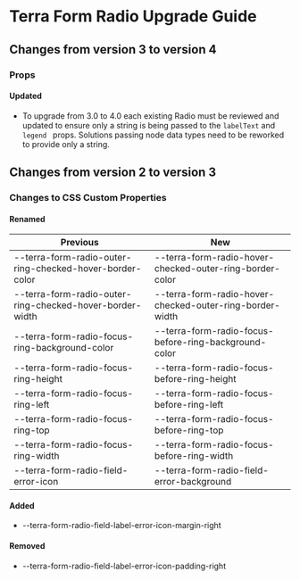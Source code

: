 # Terra Form Radio Upgrade Guide

## Changes from version 3 to version 4

### Props

#### Updated
* To upgrade from 3.0 to 4.0 each existing Radio must be reviewed and updated to ensure only a string is being passed to the `labelText` and `legend ` props. Solutions passing node data types need to be reworked to provide only a string.

## Changes from version 2 to version 3

### Changes to CSS Custom Properties

#### Renamed
| Previous | New |
|-|-|
| --terra-form-radio-outer-ring-checked-hover-border-color | --terra-form-radio-hover-checked-outer-ring-border-color |
| --terra-form-radio-outer-ring-checked-hover-border-width | --terra-form-radio-hover-checked-outer-ring-border-width |
| --terra-form-radio-focus-ring-background-color | --terra-form-radio-focus-before-ring-background-color |
| --terra-form-radio-focus-ring-height | --terra-form-radio-focus-before-ring-height |
| --terra-form-radio-focus-ring-left | --terra-form-radio-focus-before-ring-left |
| --terra-form-radio-focus-ring-top | --terra-form-radio-focus-before-ring-top |
| --terra-form-radio-focus-ring-width | --terra-form-radio-focus-before-ring-width |
| --terra-form-radio-field-error-icon | --terra-form-radio-field-error-background |

#### Added
* --terra-form-radio-field-label-error-icon-margin-right

#### Removed
* --terra-form-radio-field-label-error-icon-padding-right
